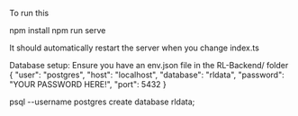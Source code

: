 To run this 

npm install
npm run serve

It should automatically restart the server when you change index.ts

Database setup:
Ensure you have an env.json file in the RL-Backend/ folder
{
	"user": "postgres",
	"host": "localhost",
	"database": "rldata",
	"password": "YOUR PASSWORD HERE!",
	"port": 5432
}

psql --username postgres
create database rldata;